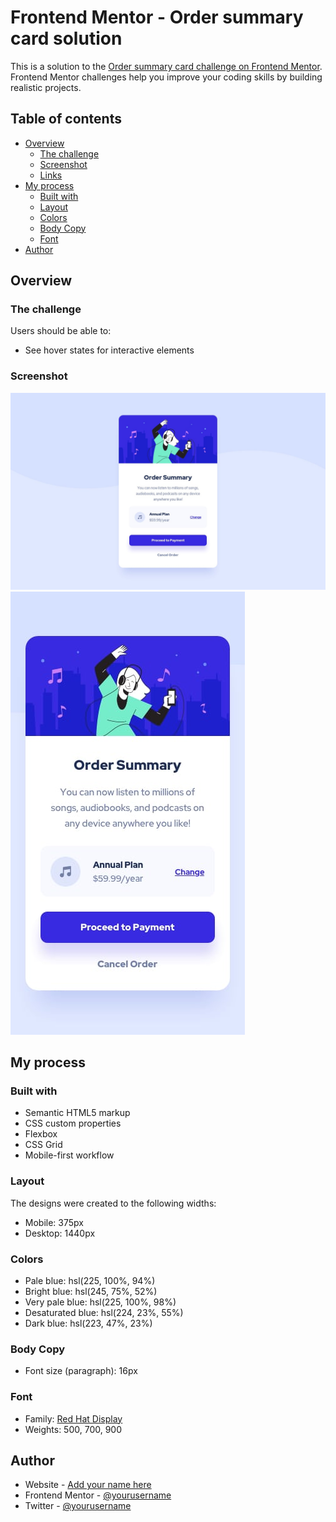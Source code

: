 # Frontend Mentor - Order summary card solution

This is a solution to the [Order summary card challenge on Frontend Mentor](https://www.frontendmentor.io/challenges/order-summary-component-QlPmajDUj). Frontend Mentor challenges help you improve your coding skills by building realistic projects. 

## Table of contents

- [Overview](#overview)
  - [The challenge](#the-challenge)
  - [Screenshot](#screenshot)
  - [Links](#links)
- [My process](#my-process)
  - [Built with](#built-with)
  - [Layout](#layout)
  - [Colors](#colors)
  - [Body Copy](#body-copy)
  - [Font](#font)
- [Author](#author)

## Overview

### The challenge

Users should be able to:

- See hover states for interactive elements

### Screenshot

![Design Foto](./design/desktop-design.jpg)
![Design Foto](./design/mobile-design.jpg)

## My process

### Built with

- Semantic HTML5 markup
- CSS custom properties
- Flexbox
- CSS Grid
- Mobile-first workflow

### Layout

The designs were created to the following widths:

- Mobile: 375px
- Desktop: 1440px

### Colors

- Pale blue: hsl(225, 100%, 94%)
- Bright blue: hsl(245, 75%, 52%)
- Very pale blue: hsl(225, 100%, 98%)
- Desaturated blue: hsl(224, 23%, 55%)
- Dark blue: hsl(223, 47%, 23%)

### Body Copy

- Font size (paragraph): 16px

### Font

- Family: [Red Hat Display](https://fonts.google.com/specimen/Red+Hat+Display)
- Weights: 500, 700, 900


## Author

- Website - [Add your name here](https://www.your-site.com)
- Frontend Mentor - [@yourusername](https://www.frontendmentor.io/profile/yourusername)
- Twitter - [@yourusername](https://www.twitter.com/yourusername)